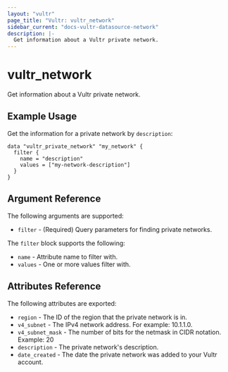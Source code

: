 ```yaml
---
layout: "vultr"
page_title: "Vultr: vultr_network"
sidebar_current: "docs-vultr-datasource-network"
description: |-
  Get information about a Vultr private network.
---
```


# vultr_network

Get information about a Vultr private network.

## Example Usage

Get the information for a private network by `description`:

```hcl
data "vultr_private_network" "my_network" {
  filter {
    name = "description"
    values = ["my-network-description"]
  }
}
```

## Argument Reference

The following arguments are supported:

* `filter` - (Required) Query parameters for finding private networks.

The `filter` block supports the following:

* `name` - Attribute name to filter with.
* `values` - One or more values filter with.

## Attributes Reference

The following attributes are exported:

* `region` - The ID of the region that the private network is in.
* `v4_subnet` - The IPv4 network address. For example: 10.1.1.0.
* `v4_subnet_mask` - The number of bits for the netmask in CIDR notation. Example: 20
* `description` - The private network's description.
* `date_created` - The date the private network was added to your Vultr account.
